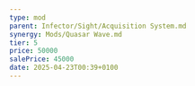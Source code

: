 ```yaml
---
type: mod
parent: Infector/Sight/Acquisition System.md
synergy: Mods/Quasar Wave.md
tier: 5
price: 50000
salePrice: 45000
date: 2025-04-23T00:39+0100
---
```

